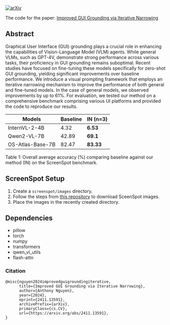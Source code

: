 [![arXiv](https://img.shields.io/badge/arXiv-2411.13591-b31b1b.svg)](https://arxiv.org/abs/2411.13591)

The code for the paper: [Improved GUI Grounding via Iterative Narrowing](https://arxiv.org/abs/2411.13591)

## Abstract

Graphical User Interface (GUI) grounding plays a crucial role in enhancing the capabilities of Vision-Language Model (VLM) agents. While general VLMs, such as GPT-4V, demonstrate strong performance across various tasks, their proficiency in GUI grounding remains suboptimal. Recent studies have focused on fine-tuning these models specifically for zero-shot GUI grounding, yielding significant improvements over baseline performance. We introduce a visual prompting framework that employs an iterative narrowing mechanism to improve the performance of both general and fine-tuned models. In the case of general models, we observed improvements by up to 61%. For evaluation, we tested our method on a comprehensive benchmark comprising various UI platforms and provided the code to reproduce our results.


| Models              | Baseline | IN (n=3)    |
|---------------------|----------|-------|
| InternVL-2-4B       | 4.32     | **6.53**  |
| Qwen2-VL-7B         | 42.89    | **69.1**  |
| OS-Atlas-Base-7B    | 82.47    | **83.33** |

Table 1: Overall average accuracy (%) comparing baseline against our method (IN) on the ScreenSpot
benchmark.

## ScreenSpot Setup

1. Create a `screenspot/images` directory.
2. Follow the steps from [this repository](https://github.com/njucckevin/SeeClick) to download SceenSpot images.
3. Place the images in the recently created directory.

## Dependencies

- pillow
- torch
- numpy
- transformers
- qwen_vl_utils
- flash-attn

### Citation
```
@misc{nguyen2024improvedguigroundingiterative,
      title={Improved GUI Grounding via Iterative Narrowing}, 
      author={Anthony Nguyen},
      year={2024},
      eprint={2411.13591},
      archivePrefix={arXiv},
      primaryClass={cs.CV},
      url={https://arxiv.org/abs/2411.13591}, 
}
```
